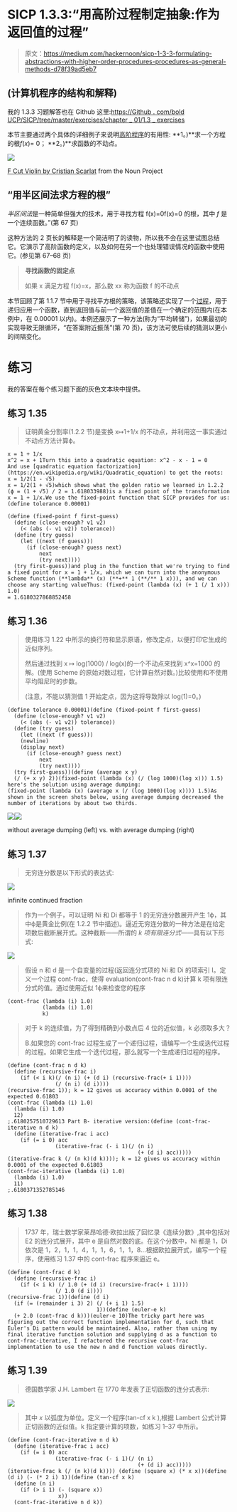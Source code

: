 # SICP 1.3.3:“用高阶过程制定抽象:作为返回值的过程”

> 原文：<https://medium.com/hackernoon/sicp-1-3-3-formulating-abstractions-with-higher-order-procedures-procedures-as-general-methods-d78f39ad5eb7>

## (计算机程序的结构和解释)

我的 1.3.3 习题解答也在 Github 这里:[https://Github . com/bold UCP/SICP/tree/master/exercises/chapter _ 01/1.3 _ exercises](https://github.com/bolducp/SICP/tree/master/exercises/chapter_01/1.3_exercises)

本节主要通过两个具体的详细例子来说明[高阶程序](https://hackernoon.com/tagged/high-order-procedures)的有用性: **1。)**求一个方程的根*f*(*x*)= 0； **2。)**求函数的不动点。

![](img/949e0eb2cb9e64b32aba10514a1c0444.png)

[F Cut Violin by Cristian Scarlat](https://thenounproject.com/term/f-cut-violin/1367014/) from the Noun Project

## “用半区间法求方程的根”

*半区间法*是一种简单但强大的技术，用于寻找方程 f(x)=0f(x)=0 的根，其中 *f* 是一个连续函数。”(第 67 页)

这种方法的 2 页长的解释是一个简洁明了的读物，所以我不会在这里试图总结它。它演示了高阶函数的定义，以及如何在另一个也处理错误情况的函数中使用它。(参见第 67–68 页)

> **寻找函数的固定点**
> 
> 如果 x 满足方程 f(x)=x，那么数 xx 称为函数 f 的不动点

本节回顾了第 1.1.7 节中用于寻找平方根的策略，该策略还实现了一个[过程](https://hackernoon.com/tagged/procedure)，用于递归应用一个函数，直到返回值与前一个返回值的差值在一个确定的范围内(在本例中，在 0.00001 以内)。本例还展示了一种方法(称为“平均转储”)，如果最初的实现导致无限循环，“在答案附近振荡”(第 70 页)，该方法可使后续的猜测以更小的间隔变化。

# 练习

我的答案在每个练习题下面的灰色文本块中提供。

## 练习 1.35

> 证明黄金分割率(1.2.2 节)是变换 x↦1+1/x 的不动点，并利用这一事实通过不动点方法计算ϕ。

```
x = 1 + 1/x
x^2 = x + 1Turn this into a quadratic equation: x^2 - x - 1 = 0
And use [quadratic equation factorization](https://en.wikipedia.org/wiki/Quadratic_equation) to get the roots:
x = 1/2(1 - √5)
x = 1/2(1 + √5)which shows what the golden ratio we learned in 1.2.2 (ϕ = (1 + √5) / 2 = 1.618033988)is a fixed point of the transformation x = 1 + 1/x.We use the fixed-point function that SICP provides for us: (define tolerance 0.00001)

(define (fixed-point f first-guess)
  (define (close-enough? v1 v2)
    (< (abs (- v1 v2)) tolerance))
  (define (try guess)
    (let ((next (f guess)))
      (if (close-enough? guess next)
          next
          (try next))))
  (try first-guess))and plug in the function that we're trying to find a fixed point for x = 1 + 1/x, which we can turn into the anonymous Scheme function (**lambda** (x) (**+** 1 (**/** 1 x))), and we can choose any starting valueThus: (fixed-point (lambda (x) (+ 1 (/ 1 x))) 1.0)
= 1.6180327868852458
```

## 练习 1.36

> 使用练习 1.22 中所示的换行符和显示原语，修改定点，以便打印它生成的近似序列。
> 
> 然后通过找到 x ↦ log(1000) / log(x)的一个不动点来找到 x^x=1000 的解。(使用 Scheme 的原始对数过程，它计算自然对数。)比较使用和不使用平均阻尼时的步数。
> 
> (注意，不能以猜测值 1 开始定点，因为这将导致除以 log(1)=0。)

```
(define tolerance 0.00001)(define (fixed-point f first-guess)
  (define (close-enough? v1 v2)
    (< (abs (- v1 v2)) tolerance))
  (define (try guess)
    (let ((next (f guess)))
    (newline)
    (display next)
      (if (close-enough? guess next)
          next
          (try next))))
  (try first-guess))(define (average x y)
  (/ (+ x y) 2))(fixed-point (lambda (x) (/ (log 1000)(log x))) 1.5) here's the solution using average dumping:
(fixed-point (lambda (x) (average x (/ (log 1000)(log x)))) 1.5)As shown in the screen shots below, using average dumping decreased the number of iterations by about two thirds.
```

![](img/1b2d7b831b0afb1b490bdc54afa3e630.png)![](img/c14af57163a0bdf790dbf24738792b0b.png)

without average dumping (left) vs. with average dumping (right)

## 练习 1.37

> 无穷连分数是以下形式的表达式:

![](img/990bbcd90f21faf6c8aaff9e0ff97214.png)

infinite continued fraction

> 作为一个例子，可以证明 Ni 和 Di 都等于 1 的无穷连分数展开产生 1ϕ，其中ϕ是黄金比例(在 1.2.2 节中描述)。逼近无穷连分数的一种方法是在给定项数后截断展开式。这种截断——所谓的 *k 项有限连分式*——具有以下形式:

![](img/a67062ed7a75e51c0044e66dab00cece.png)

> 假设 n 和 d 是一个自变量的过程(返回连分式项的 Ni 和 Di 的项索引 I。定义一个过程 cont-frac，使得 evaluation(cont-frac n d k)计算 k 项有限连分式的值。通过使用近似 1ϕ来检查您的程序

```
(cont-frac (lambda (i) 1.0)
           (lambda (i) 1.0)
           k)
```

> 对于 k 的连续值，为了得到精确到小数点后 4 位的近似值，k 必须取多大？
> 
> B.如果您的 cont-frac 过程生成了一个递归过程，请编写一个生成迭代过程的过程。如果它生成一个迭代过程，那么就写一个生成递归过程的程序。

```
(define (cont-frac n d k)
  (define (recursive-frac i)
    (if (< i k)(/ (n i) (+ (d i) (recursive-frac(+ i 1))))
               (/ (n i) (d i))))
(recursive-frac 1)); k = 12 gives us accuracy within 0.0001 of the expected 0.61803
(cont-frac (lambda (i) 1.0)
  (lambda (i) 1.0)
  12)
;.6180257510729613 Part B- iterative version:(define (cont-frac-iterative n d k)
  (define (iterative-frac i acc)
    (if (= i 0) acc
               (iterative-frac (- i 1)(/ (n i)
                                         (+ (d i) acc)))))
(iterative-frac k (/ (n k)(d k)))); k = 12 gives us accuracy within 0.0001 of the expected 0.61803
(cont-frac-iterative (lambda (i) 1.0)
  (lambda (i) 1.0)
  11)
;.6180371352785146
```

## 练习 1.38

> 1737 年，瑞士数学家莱昂哈德·欧拉出版了回忆录《连续分数》,其中包括对 E2 的连分式展开，其中 e 是自然对数的底。在这个分数中，Ni 都是 1，Di 依次是 1，2，1，1，4，1，1，6，1，1，8…根据欧拉展开式，编写一个程序，使用练习 1.37 中的 cont-frac 程序来逼近 e。

```
(define (cont-frac d k)
  (define (recursive-frac i)
    (if (< i k) (/ 1.0 (+ (d i) (recursive-frac(+ i 1))))
               (/ 1.0 (d i))))
(recursive-frac 1))(define (d i)
  (if (= (remainder i 3) 2) (/ (+ i 1) 1.5)
                            1))(define (euler-e k)
  (+ 2.0 (cont-frac d k)))(euler-e 10)The tricky part here was figuring out the correct function implementation for d, such that Euler's Di pattern would be maintained. Also, rather than using my final iterative function solution and supplying d as a function to cont-frac-iterative, I refactored the recursive cont-frac implementation to use the new n and d function values directly.
```

## 练习 1.39

> 德国数学家 J.H. Lambert 在 1770 年发表了正切函数的连分式表示:

![](img/20335ec8d266a4c03815461f525bfd6c.png)

> 其中 *x* 以弧度为单位。定义一个程序(tan-cf x k ),根据 Lambert 公式计算正切函数的近似值。k 指定要计算的项数，如练习 1–37 中所示。

```
(define (cont-frac-iterative n d k)
  (define (iterative-frac i acc)
    (if (= i 0) acc
               (iterative-frac (- i 1)(/ (n i)
                                         (+ (d i) acc)))))
(iterative-frac k (/ (n k)(d k)))) (define (square x) (* x x))(define (d i) (- (* 2 i) 1))(define (tan-cf x k)
  (define (n i)
    (if (> i 1) (- (square x))
                x))
  (cont-frac-iterative n d k))
```